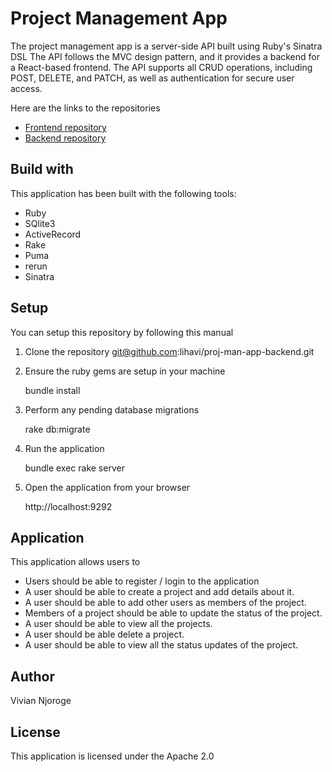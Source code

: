  # Project Management App

The project management app  is a server-side API built using Ruby's Sinatra DSL The API follows the MVC design pattern, and it provides a backend for a React-based frontend. The API supports all CRUD operations, including POST, DELETE, and PATCH, as well as authentication for secure user access.

Here are the links to the repositories
 * [Frontend repository](https://github.com/lihavi/proj-man-app)
 * [Backend repository](https://github.com/lihavi/proj-man-app-backend)

 ## Build with 
 This application has been built with the following tools:
  * Ruby 
  * SQlite3 
  * ActiveRecord 
  * Rake
  * Puma 
  * rerun 
  * Sinatra 

## Setup
You can setup this repository by following this manual

1. Clone the repository git@github.com:lihavi/proj-man-app-backend.git
    
   
2. Ensure the ruby gems are setup in your machine
   
   bundle install
   
3. Perform any pending database migrations
  
   rake db:migrate
  
4. Run the application
   
    bundle exec rake server
   
5. Open the application from your browser
    
   http://localhost:9292

## Application
This application allows users to 
* Users should be able to register / login to the application
* A user should be able to create a project and add details about it.
* A user should be able to add other users as members of the project.
* Members of a project should be able to update the status of the project.
* A user should  be able to view all the projects.
* A user should be able delete a project.
* A user should be able to view all the status updates of the project.

## Author
Vivian Njoroge
## License
This application is licensed under the Apache 2.0